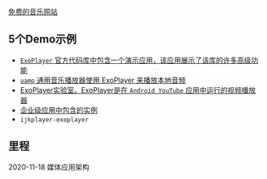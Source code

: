
[免费的音乐网站](https://freemusicarchive.org/)

## 5个Demo示例

- [`ExoPlayer` 官方代码库中包含一个演示应用，该应用展示了该库的许多高级功能](https://github.com/google/ExoPlayer.git)
- [`uamp` 通用音乐播放器使用 ExoPlayer 来播放本地音频](https://github.com/android/uamp.git)
- [ExoPlayer实验室。ExoPlayer是在 `Android YouTube` 应用中运行的视频播放器](https://developer.android.com/codelabs/exoplayer-intro#0) 
-  [企业级应用中包含的实例](https://github.com/android/enterprise-samples/tree/master)
- `ijkplayer-exoplayer`

## 里程

2020-11-18  媒体应用架构
